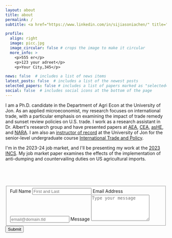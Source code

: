 ```yaml
---
layout: about
title: about
permalink: /
subtitle: <a href="https://www.linkedin.com/in/sijiasoniachen/" title="LinkedIn"><i class="fab fa-linkedin"></i></a> | <a href="mailto:sijia.chen@uconn.edu" title="sijia.chen@uconn.edu"><i class="fas fa-envelope"></i></a>

profile:
  align: right
  image: picc.jpg
  image_circular: false # crops the image to make it circular
  more_info: >
    <p>555 er</p>
    <p>123 your adreet</p>
    <p>Your City,345</p>

news: false  # includes a list of news items
latest_posts: false  # includes a list of the newest posts
selected_papers: false # includes a list of papers marked as "selected={true}"
social: false  # includes social icons at the bottom of the page
---
```


I am a Ph.D. candidate in the Department of Agri Econ at the University of Jon. As an applied microeconomist, my research focuses on international trade, with a particular emphasis on examining the impact of trade remedy and sunset review policies on U.S. trade. I work as a research assistant in Dr. Albert's research group and have presented papers at [AEA](https://www.aaea.org/UserFiles/file/am23-pro-v3-FINAL.pdf), [CEA](https://www.economics.ca/cpages/who-we-are), [asHE](https://ashecon.confex.com/ashecon/2023/meetingapp.cgi/Session/4772), and [NARA](https://web.cvent.com/event/7b55727c-b6dd-40cd-8844-95df17a095d6/summary). I am also an [instructor of record](https://catalog.uconn.edu/directory-of-courses/course/ARE/4476/) at the University of Jon for the senior-level undergraduate course [International Trade and Policy](/rec/teaching/).

I'm in the 2023-24 job market, and I'll be presenting my work at the [2023 INCS](https://iatrc.umn.edu/2023-iatrc-annual-meeting/). My job market paper examines the effects of the implementation of anti-dumping and countervailing duties on US agricultural imports.

<p>&nbsp;</p>
<p>&nbsp;</p>

<!-- <div id="contact">
        <h2>Get in Touch</h2>
        <div id="contact-form">
            <form action="https://formspree.io/f/moqorgbn" method="POST">
            <input type="hidden" name="_subject" value="Contact request from personal website" />
            <label for="name">Your Name:</label>
            <input type="text" id="name" name="name" required>
            <label for="email">Email</label>
            <input type="email" id="email" placeholder="Your email" name="email" required>
            <label for="message">Messages</label>
            <textarea id="message" placeholder="Type your message" name="message" rows="4" required></textarea>
            <input type="submit" value="Send">
          </form>
         </div>
    </div> 

<p>&nbsp;</p>


<div class="form-container">
    <form action="https://formspree.io/f/moqorgbn" method="POST">
        <label for="fname">First Name</label>
        <input type="text" id="fname" name="firstname" placeholder="Your name..">

        <label for="email">Email</label>
        <input type="email" id="email" name="email" placeholder="Your email..">

        <label for="message">Message</label>
        <textarea id="message" name="message" placeholder="Write something.." style="height:200px"></textarea>

        <input type="submit" value="Submit">
    </form>
</div> 

modify this form HTML and place wherever you want your form 
<form
  action="https://formspree.io/f/mjvqlndb"
  method="POST"
>
  <label>
    Your email:
    <input type="email" name="email">
  </label>
  <label>
    Your message:
    <textarea name="message"></textarea>
  </label>
  <!-- your other form fields go here 
  <button type="submit">subii</button>
</form>


{% include contact-form.html %}
-->


<form id="fs-frm" name="simple-contact-form" accept-charset="utf-8" action="https://formspree.io/f/mjvqlndb" method="post">
  <fieldset id="fs-frm-inputs">
    <label for="full-name">Full Name</label>
    <input type="text" name="name" id="full-name" placeholder="First and Last" required="">
    <label for="email-address">Email Address</label>
    <input type="email" name="_replyto" id="email-address" placeholder="email@domain.tld" required="">
    <label for="message">Message</label>
    <textarea rows="5" name="message" id="message" placeholder="Type your message" required=""></textarea>
    <input type="hidden" name="_subject" id="email-subject" value="Contact Form Submission">
  </fieldset>
  <input type="submit" value="Submit">
</form>